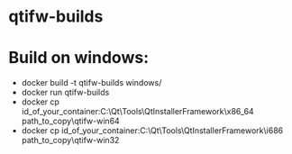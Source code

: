 # qtifw-builds

# Build on windows:
* docker build -t qtifw-builds windows/
* docker run qtifw-builds
* docker cp id_of_your_container:C:\Qt\Tools\QtInstallerFramework\x86_64 path_to_copy\qtifw-win64
* docker cp id_of_your_container:C:\Qt\Tools\QtInstallerFramework\i686 path_to_copy\qtifw-win32
